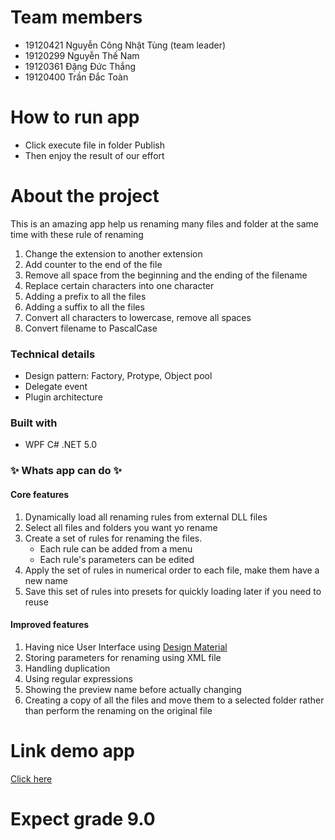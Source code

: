 # Team members
- 19120421 Nguyễn Công Nhật Tùng (team leader)
- 19120299 Nguyễn Thế Nam
- 19120361 Đặng Đức Thắng
- 19120400 Trần Đắc Toàn

# How to run app
- Click execute file in folder Publish 
- Then enjoy the result of our effort

# About the project
This is an amazing app help us renaming many files and folder at the same time with these rule of renaming
1. Change the extension to another extension 
2. Add counter to the end of the file
3. Remove all space from the beginning and the ending of the filename  
4. Replace certain characters into one character
5. Adding a prefix to all the files
6. Adding a suffix to all the files
7. Convert all characters to lowercase, remove all spaces
8. Convert filename to PascalCase

### Technical details
- Design pattern: Factory, Protype, Object pool
- Delegate event
- Plugin architecture

### Built with
- WPF C# .NET 5.0

### ✨ Whats app can do ✨
#### Core features
1. Dynamically load all renaming rules from external DLL files
2. Select all files and folders you want yo rename
3. Create a set of rules for renaming the files. 
    - Each rule can be added from a menu 
    - Each rule's parameters can be edited 
4. Apply the set of rules in numerical order to each file, make them have a new name
5. Save this set of rules into presets for quickly loading later if you need to reuse

#### Improved features
1. Having nice User Interface using [Design Material](http://materialdesigninxaml.net/)
2. Storing parameters for renaming using XML file 
3. Handling duplication
4. Using regular expressions
5. Showing the preview name before actually changing
6. Creating a copy of all the files and move them to a selected folder rather than perform the renaming on the original file

# Link demo app
[Click here](https://www.youtube.com/watch?v=WZIALw4pGvo&feature=youtu.be)

# Expect grade 9.0







